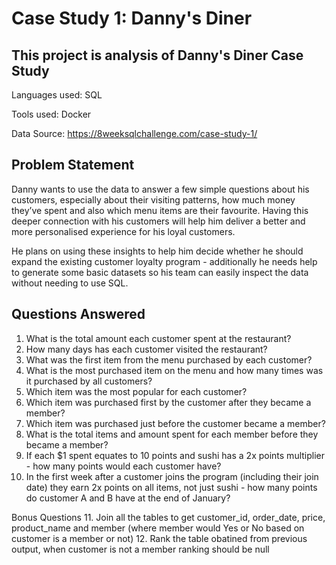 # Case Study 1: Danny's Diner

## This project is analysis of Danny's Diner Case Study

Languages used: SQL

Tools used: Docker

Data Source: https://8weeksqlchallenge.com/case-study-1/

## Problem Statement
Danny wants to use the data to answer a few simple questions about his customers, especially about their visiting patterns, how much money they’ve spent and also which menu items are their favourite. Having this deeper connection with his customers will help him deliver a better and more personalised experience for his loyal customers.

He plans on using these insights to help him decide whether he should expand the existing customer loyalty program - additionally he needs help to generate some basic datasets so his team can easily inspect the data without needing to use SQL.

## Questions Answered

1. What is the total amount each customer spent at the restaurant? 
2. How many days has each customer visited the restaurant?
3. What was the first item from the menu purchased by each customer?
4. What is the most purchased item on the menu and how many times was it purchased by all customers?
5. Which item was the most popular for each customer?
6. Which item was purchased first by the customer after they became a member?
7. Which item was purchased just before the customer became a member?
8. What is the total items and amount spent for each member before they became a member?
9. If each $1 spent equates to 10 points and sushi has a 2x points multiplier - how many points would each customer have?
10. In the first week after a customer joins the program (including their join date) they earn 2x points on all items, not just sushi - how many points do customer A and B have at the end of January?

Bonus Questions
11. Join all the tables to get customer_id, order_date, price, product_name and member (where member would Yes or No based on customer is a member or not)
12. Rank the table obatined from previous output, when customer is not a member ranking should be null
